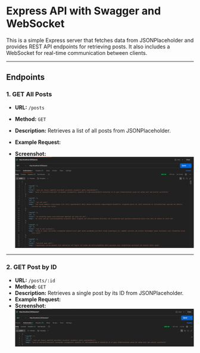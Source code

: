 # Express API with Swagger and WebSocket

This is a simple Express server that fetches data from JSONPlaceholder and provides REST API endpoints for retrieving posts. It also includes a WebSocket for real-time communication between clients.

---

## Endpoints

### 1. **GET All Posts**
- **URL:** `/posts`
- **Method:** `GET`
- **Description:** Retrieves a list of all posts from JSONPlaceholder.
- **Example Request:**


- **Screenshot:**
  ![GET All Posts](PostmanExample/src/posts_get.png)

---

### 2. **GET Post by ID**
- **URL:** `/posts/:id`
- **Method:** `GET`
- **Description:** Retrieves a single post by its ID from JSONPlaceholder.
- **Example Request:**
- **Screenshot:**
  ![GET Post by ID](PostmanExample/src/post_by_id_get.png)
